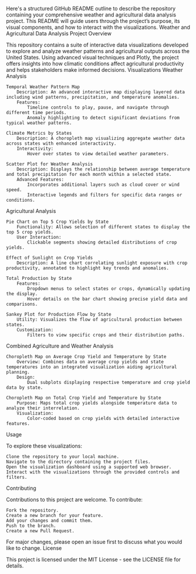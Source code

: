 Here's a structured GitHub README outline to describe the repository containing your comprehensive weather and agricultural data analysis project. This README will guide users through the project’s purpose, its visual components, and how to interact with the visualizations.
Weather and Agricultural Data Analysis
Project Overview

This repository contains a suite of interactive data visualizations developed to explore and analyze weather patterns and agricultural outputs across the United States. Using advanced visual techniques and Plotly, the project offers insights into how climatic conditions affect agricultural productivity and helps stakeholders make informed decisions.
Visualizations
Weather Analysis

    Temporal Weather Pattern Map
        Description: An advanced interactive map displaying layered data including wind patterns, precipitation, and temperature anomalies.
        Features:
            Timeline controls to play, pause, and navigate through different time periods.
            Anomaly highlighting to detect significant deviations from typical weather patterns.

    Climate Metrics by States
        Description: A choropleth map visualizing aggregate weather data across states with enhanced interactivity.
        Interactivity:
            Hover over states to view detailed weather parameters.

    Scatter Plot for Weather Analysis
        Description: Displays the relationship between average temperature and total precipitation for each month within a selected state.
        Advanced Features:
            Incorporates additional layers such as cloud cover or wind speed.
            Interactive legends and filters for specific data ranges or conditions.

Agricultural Analysis

    Pie Chart on Top 5 Crop Yields by State
        Functionality: Allows selection of different states to display the top 5 crop yields.
        User Interaction:
            Clickable segments showing detailed distributions of crop yields.

    Effect of Sunlight on Crop Yields
        Description: A line chart correlating sunlight exposure with crop productivity, annotated to highlight key trends and anomalies.

    Total Production by State
        Features:
            Dropdown menus to select states or crops, dynamically updating the display.
            Hover details on the bar chart showing precise yield data and comparisons.

    Sankey Plot for Production Flow by State
        Utility: Visualizes the flow of agricultural production between states.
        Customization:
            Filters to view specific crops and their distribution paths.

Combined Agriculture and Weather Analysis

    Choropleth Map on Average Crop Yield and Temperature by State
        Overview: Combines data on average crop yields and state temperatures into an integrated visualization aiding agricultural planning.
        Design:
            Dual subplots displaying respective temperature and crop yield data by state.

    Choropleth Map on Total Crop Yield and Temperature by State
        Purpose: Maps total crop yields alongside temperature data to analyze their interrelation.
        Visualization:
            Color-coded based on crop yields with detailed interactive features.

Usage

To explore these visualizations:

    Clone the repository to your local machine.
    Navigate to the directory containing the project files.
    Open the visualization dashboard using a supported web browser.
    Interact with the visualizations through the provided controls and filters.

Contributing

Contributions to this project are welcome. To contribute:

    Fork the repository.
    Create a new branch for your feature.
    Add your changes and commit them.
    Push to the branch.
    Create a new Pull Request.

For major changes, please open an issue first to discuss what you would like to change.
License

This project is licensed under the MIT License - see the LICENSE file for details.
